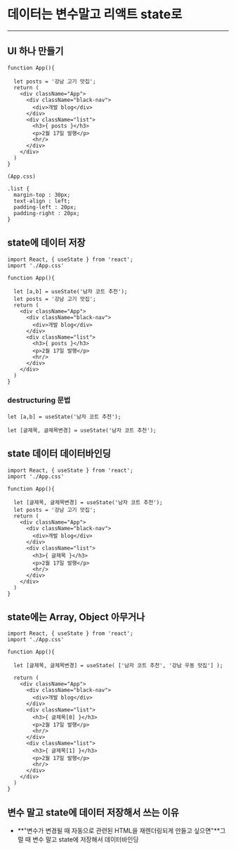 # 데이터는 변수말고 리액트 state로

---

## UI 하나 만들기

```react
function App(){
 
  let posts = '강남 고기 맛집';
  return (
    <div className="App">
      <div className="black-nav">
        <div>개발 blog</div>
      </div>
      <div className="list">
        <h3>{ posts }</h3>
        <p>2월 17일 발행</p>
        <hr/>
      </div>
    </div>
  )
}
```

```react
(App.css)

.list {
  margin-top : 30px;
  text-align : left;
  padding-left : 20px;
  padding-right : 20px;
}
```

## state에 데이터 저장

```react
import React, { useState } from 'react';
import './App.css'

function App(){
 
  let [a,b] = useState('남자 코트 추천');
  let posts = '강남 고기 맛집';
  return (
    <div className="App">
      <div className="black-nav">
        <div>개발 blog</div>
      </div>
      <div className="list">
        <h3>{ posts }</h3>
        <p>2월 17일 발행</p>
        <hr/>
      </div>
    </div>
  )
}
```

###  destructuring 문법

```react
let [a,b] = useState('남자 코트 추천');

let [글제목, 글제목변경] = useState('남자 코트 추천');
```

## state 데이터 데이터바인딩

```react
import React, { useState } from 'react';
import './App.css'

function App(){
 
  let [글제목, 글제목변경] = useState('남자 코트 추천');
  let posts = '강남 고기 맛집';
  return (
    <div className="App">
      <div className="black-nav">
        <div>개발 blog</div>
      </div>
      <div className="list">
        <h3>{ 글제목 }</h3>
        <p>2월 17일 발행</p>
        <hr/>
      </div>
    </div>
  )
}
```

## state에는 Array, Object 아무거나

```react
import React, { useState } from 'react';
import './App.css'

function App(){
 
  let [글제목, 글제목변경] = useState( ['남자 코트 추천', '강남 우동 맛집'] );

  return (
    <div className="App">
      <div className="black-nav">
        <div>개발 blog</div>
      </div>
      <div className="list">
        <h3>{ 글제목[0] }</h3>
        <p>2월 17일 발행</p>
        <hr/>
      </div>
      <div className="list">
        <h3>{ 글제목[1] }</h3>
        <p>2월 17일 발행</p>
        <hr/>
      </div>
    </div>
  )
}
```

## 변수 말고 state에 데이터 저장해서 쓰는 이유

- **"변수가 변경될 때 자동으로 관련된 HTML을 재렌더링되게 만들고 싶으면"**그럴 때 변수 말고 state에 저장해서 데이터바인딩
